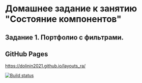 # Домашнее задание к занятию "Состояние компонентов"
## Задание 1. Портфолио с фильтрами.

## GitHub Pages
https://dolinin2021.github.io/layouts_ra/

[![Build status](https://ci.appveyor.com/api/projects/status/p5tqxs6rdta7d0d8?svg=true)](https://ci.appveyor.com/project/Dolinin2021/layouts-ra)
